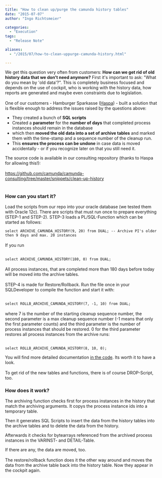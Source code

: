 ```yaml
---
title: "How to clean up/purge the camunda history tables"
date: "2015-07-07"
author: "Ingo Richtsmeier"

categories:
  - "Execution"
tags: 
  - "Release Note"

aliases:
  - "/2015/07/how-to-clean-uppurge-camunda-history.html"

---
```


<div>
We get this question very often from customers: <b>How can we get rid of old history data that we don't need anymore?</b>&nbsp;First it's important to ask: "What do you mean by 'old data'?". This is completely business focused and depends on the use of cockpit, who is working with the history data, how reports are generated and maybe even constraints due to legislation.<br />
<br />
One of our customers - Hamburger Sparkasse (<a href="http://www.haspa.de/" target="_blank">Haspa</a>) - built a solution that is flexible enough to address the issues raised by the questions above:<br />
<a name='more'></a><ul>
<li>They created a bunch of <b>SQL scripts</b></li>
<li>Created a <b>parameter</b>&nbsp;for&nbsp;the <b>number of days</b> that completed process instances should remain in the database</li>
<li>which then&nbsp;<b>moved the old data into a set of archive tables</b> and marked them with the time-stamp and a sequence number of the cleanup run.</li>
<li>This <b>ensures the process can be&nbsp;undone</b> in case data is moved accidentally - or if you recognize later on that you still need it.</li>
</ul>
<div>
The source code is available in our consulting repository (thanks to Haspa for allowing this!):</div>
<div>
<br /></div>
<div>
<a href="https://github.com/camunda/camunda-consulting/tree/master/snippets/clean-up-history">https://github.com/camunda/camunda-consulting/tree/master/snippets/clean-up-history</a></div>
<br />
<h3>
How can you start it?</h3>
Load the scripts from our repo&nbsp;into your oracle database (we tested them with Oracle 12c). There are scripts that must run once to prepare everything (STEP-1 and STEP-2). STEP-3 loads a PL/SQL-Function which can be started as follows:<br />
<code><br /></code>
<code>select ARCHIVE_CAMUNDA_HISTORY(9, 20) from DUAL; -- Archive PI's older then 9 days and max. 20 instances</code><br />
<br />
If you run<br />
<br />
<code>
select ARCHIVE_CAMUNDA_HISTORY(180, 0) from DUAL;</code><br />
<br />
All process instances, that are completed more than 180 days before today will be moved into the archive tables.<br />
<br />
STEP-4 is made for Restore/Rollback. Run the file once in your SQLDeveloper to compile the function and start it with:<br />
<br />
<code>
select ROLLB_ARCHIVE_CAMUNDA_HISTORY(7, -1, 10) from DUAL;</code><br />
<br />
where 7 is the number of the starting cleanup sequence number, the second parameter is a max cleanup sequence number (-1 means that only the first parameter counts) and the third parameter is the number of process instances that should be restored. 0 for the third parameter restores all process instances from the archive runs:<br />
<br />
<code>
select ROLLB_ARCHIVE_CAMUNDA_HISTORY(8, 10, 0);</code><br />
<code><br /></code>
You will find more detailed documentation <a href="https://github.com/camunda/camunda-consulting/tree/master/snippets/clean-up-history/oracle-scripts" target="_blank">in the code</a>. Its worth it to have a look.<br />
<br />
To get rid of the new tables and functions, there is of course DROP-Script, too.<br />
<h3>
How does it work?&nbsp;</h3>
The archiving function checks first for process instances in the history that match the archiving arguments. It copys the process instance ids into a temporary table.



Then it generates SQL Scripts to insert the data from the history tables into the archive tables and to delete the data from the history.



Afterwards it checks for bytearrays referenced from the archived process instances in the VARINST- and DETAIL-Table.



If there are any, the data are moved, too.<br />
<br />
The restore/rollback function does it the other way around and moves the data from the archive table back into the history table. Now they appear in the cockpit again.



</div>